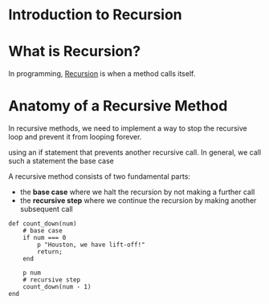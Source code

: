 # Introduction to Recursion

# What is Recursion?

In programming, [Recursion](https://en.wikipedia.org/wiki/Recursion) is when a method calls itself.

# Anatomy of a Recursive Method

In recursive methods, we need to implement a way to stop the recursive loop and prevent it from looping forever.

using an if statement that prevents another recursive call. In general, we call such a statement the base case

A recursive method consists of two fundamental parts:

* the **base case** where we halt the recursion by not making a further call
* the **recursive step** where we continue the recursion by making another subsequent call
```
def count_down(num) 
    # base case
    if num === 0
        p "Houston, we have lift-off!"
        return;
    end

    p num
    # recursive step
    count_down(num - 1)
end
```

